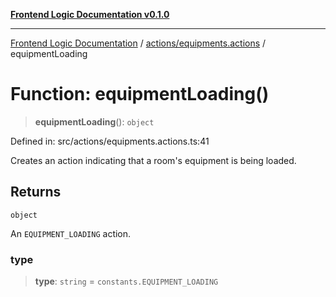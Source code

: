 [**Frontend Logic Documentation v0.1.0**](../../../README.md)

***

[Frontend Logic Documentation](../../../modules.md) / [actions/equipments.actions](../README.md) / equipmentLoading

# Function: equipmentLoading()

> **equipmentLoading**(): `object`

Defined in: src/actions/equipments.actions.ts:41

Creates an action indicating that a room's equipment is being loaded.

## Returns

`object`

An `EQUIPMENT_LOADING` action.

### type

> **type**: `string` = `constants.EQUIPMENT_LOADING`
